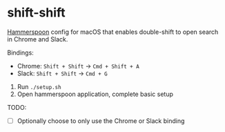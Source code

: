 # shift-shift

[Hammerspoon](https://www.hammerspoon.org/) config for macOS that enables double-shift to open search in Chrome and Slack.

Bindings:
- Chrome: `Shift + Shift` → `Cmd + Shift + A`
- Slack: `Shift + Shift` → `Cmd + G`

1. Run `./setup.sh`
2. Open hammerspoon application, complete basic setup

TODO:
- [ ] Optionally choose to only use the Chrome or Slack binding
